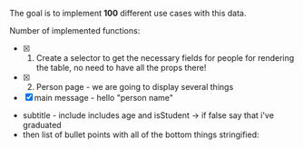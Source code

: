 The goal is to implement **100** different use cases with this data.

Number of implemented functions:

- [x] 1. Create a selector to get the necessary fields for people for rendering the table, no need to have all the props there!
- [x] 2. Person page - we are going to display several things
- [x] main message - hello "person name"
- subtitle - include includes age and isStudent -> if false say that i've graduated
- then list of bullet points with all of the bottom things stringified:
